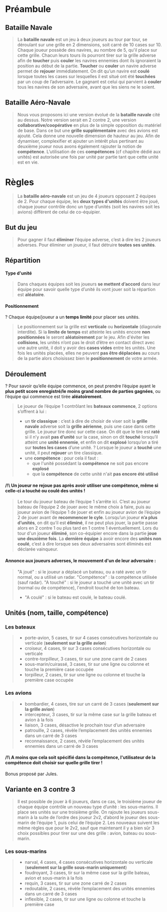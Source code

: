 ﻿# Préambule

## Bataille Navale

> La **bataille navale** est un jeu à deux joueurs au tour par tour, se déroulant sur une grille en 2 dimensions, soit carré de 10 cases sur 10.
> Chaque joueur possède des navires, au nombre de 5, qu'il place sur cette grille.
> Chacun leurs tours ils pourront tirer sur la grille adverse afin de **toucher** puis **couler** les navires ennemies dont ils ignoraient la position au début de la partie.
> **Toucher** ou **couler** un navire adverse permet de **rejouer** immédiatement.
> On dit qu’un navire est **coulé** lorsque toutes les cases sur lesquelles il est situé ont été **touchées** par un coup de l’adversaire.
> Le gagnant est celui qui parvient à **couler** tous les navires de son adversaire, avant que les siens ne le soient.


## Bataille Aéro-Navale 

> Nous vous proposons ici une version évolué de la **bataille navale** cité au dessus.
> Notre version serait en 2 contre 2, une version **collaborative/coopérative** en plus de la simple opposition du matériel de base.
> Dans ce but une **grille supplémentaire** avec des avions est ajouté. Cela donne une nouvelle dimension de hauteur au jeu.
> Afin de dynamiser, complexifier et ajouter un intérêt plus pertinant au deuxième joueur nous avons également rajouter la notion de **compétence**.
> L’utilisation de ces **compétences** (cf chapitre dédié aux unités) est autorisée une fois par unité par partie tant que cette unité est en vie.



# Règles 

> La **bataille aéro-navale** est un jeu de 4 joueurs opposant 2 équipes de 2.
> Pour chaque équipe, les **deux types d'unités** doivent être joué, chaque joueur contrôle donc un type d’unités (soit les navires soit les avions) différent de celui de co-équipier.

## But du jeu
> Pour gagner il faut **éliminer** l’équipe adverse, c’est à dire les 2 joueurs adverses.
> Pour éliminer un joueur, il faut détruire **toutes ses unités**.

## Répartition

#### Type d'unité
> Dans chaques équipes soit les joueurs **se mettent d’accord** dans leur équipe pour savoir quelle type d’unité ils vont jouer soit la répartion est **aléatoire**.

#### Positionnement

? Chaque équipe/joueur a un **temps limité** pour placer ses unités.
> Le positionnement sur la grille est **verticale** ou **horizontale** (diagonale interdite). 
> Si la **limite de temps** est atteinte les unités encore **non positionnées** le seront **aléatoirement** par le jeu.
> Afin d'éviter les **collisions**, les unités n’ont pas le droit d’être en contact direct avec une autre unité, il doit y avoir des **cases vides** entre les unités.
> Une fois les unités placées, elles ne peuvent **pas être déplacées** au cours de la partie alors choisissez bien le **positionnement** de votre armée.


## Déroulement 

? Pour savoir qu’elle équipe commence, on peut prendre l’équipe ayant le **plus petit score enregistré/le moins grand nombre de parties gagnées**, ou l’équipe qui commence est tirée **aléatoirement**.


> Le joueur de l’équipe 1 contrôlant les **bateaux commence**, 2 options s’offrent à lui :
> * un **tir classique** : c’est à dire de choisir de viser soit la **grille navale** adverse soit la **grille aérienne**, puis une case dans cette grille. Le joueur tire donc sur cette case. On dit que le tire est **raté** si il n’y avait **pas d’unité** sur la case, sinon on dit **touché** lorsqu’il atteint une **unité ennemie**, et enfin on dit **explosé** lorsqu’on a tiré sur **toutes les cases** d’une unité. 
> ? Lorsque le joueur a **touché** une unité, il peut **rejouer** un tire classique.
> * une **compétence** : pour cela il faut :
>     * que l'unité possédant la **compétence** ne soit pas encore **explosé**
>     * que la **compétence** de cette unité n'ait **pas encore été utilisé**

#### /!\ Un joueur ne rejoue pas après avoir utiliser une compétence, même si celle-ci a touché ou coulé des unités !

> Le tour du joueur bateau de l’équipe 1 s’arrête ici.
> C’est au joueur bateau de l’équipe 2 de jouer avec le même choix à faire, puis au joueur avion de l’équipe 1 de jouer et enfin au joueur avion de l’équipe 2 de jouer avant de **recommencer le cyle**.
> Lorsqu’un joueur **n’a plus d’unités**, on dit qu’il est **éliminé**, il ne peut plus jouer, la partie passe alors en 2 contre 1 ou plus tard en 1 contre 1 éventuellement.
> Lors du tour d'un joueur **éliminé**, son co-équipier encore dans la partie **joue une deuxième fois**.
> La **dernière équipe** à avoir encore des **unités non coulé**, c’est à dire lorsque ses deux adversaires sont éliminés est déclarée vainqueur.

#### Annonce aux joueurs adverses, le mouvement d'un de leur adversaire :
> "A joué" : si le joueur a déplacé un bateau, ou a raté avec un tir normal, ou a utilisé un radar.
> "Compétence" : la compétence utilisée (sauf radar).
> "A touché" : si le joueur a touché une unité avec un tir (normal ou de compétence), l'endroit touché de ton bateau.
> + "A coulé" : si le bateau est coulé, le bateau coulé.


## Unités (nom, taille, compétence)

### Les bateaux
> * porte-avion, 5 cases, tir sur 4 cases consécutives horizontale ou verticale (**seulement sur la grille avion**)
> * croiseur, 4 cases, tir sur 3 cases consécutives horizontale ou verticale
> * contre-torpilleur, 3 cases, tir sur une zone carré de 2 cases
> * sous-marin/cuirassé, 3 cases, tir sur une ligne ou colonne et touche la première case occupée
> * torpilleur, 2 cases, tir sur une ligne ou colonne et touche la première case occupée

### Les avions
> * bombardier, 4 cases, tire sur un carré de 3 cases (**seulement sur la grille avion**)
> * intercepteur, 3 cases, tir sur la même case sur la grille bateau et avion à la fois
> * liaison, 3 cases, désactive le prochain tour d’un adversaire
> * patrouille, 2 cases, révèle l’emplacement des unités ennemies dans un carré de 3 cases
> * reconnaissance, 2 cases, révèle l’emplacement des unités ennemies dans un carré de 3 cases

#### /!\ A moins que cela soit spécifié dans la compétence, l'utilisateur de la compétence doit choisir sur quelle grille tirer !


Bonus proposé par Jules.
## Variante en 3 contre 3
> Il est possible de jouer à 6 joueurs, dans ce cas, le troisième joueur de chaque équipe contrôle un nouveau type d’unité : les sous-marins.
> Il place ses unités sur une troisième grille. 
> On rajoute les joueurs sous-marin à la suite de l’ordre des joueur 2v2, d’abord le joueur des sous-marin de l’équipe 1, puis celui de l’équipe 2.
> Les nouveaux suivent les même règles que pour le 2v2, sauf que maintenant il y a bien sûr 3 choix possibles pour tirer sur une des grille : avion, bateau ou sous-marin.

### Les sous-marins
> * narval, 4 cases, 4 cases consécutives horizontale ou verticale (**seulement sur la grille sous-marin uniquement**)
> * foudroyant, 3 cases, tir sur la même case sur la grille bateau, avion et sous-marin à la fois
> * requin, 3 cases, tir sur une zone carré de 2 cases
> * redoutable, 2 cases, révèle l’emplacement des unités ennemies dans un carré de 3 cases
> * inflexible, 2 cases, tir sur une ligne ou colonne et touche la première case
